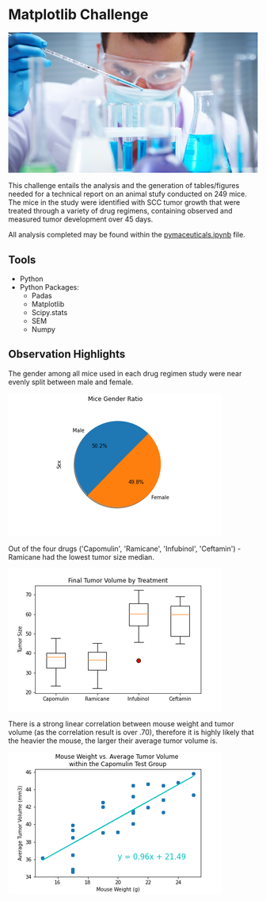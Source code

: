 # Matplotlib Challenge

![Laboratory](Images/Laboratory.jpg)

This challenge entails the analysis and the generation of tables/figures needed for a technical report on an animal stufy conducted on 249 mice. The mice in the study were identified with SCC tumor growth that were treated through a variety of drug regimens, containing observed and measured tumor development over 45 days.

All analysis completed may be found within the [pymaceuticals.ipynb](https://github.com/szerpa17/matplotlib-challenge/blob/master/Pymaceuticals/pymaceuticals.ipynb) file.

## Tools

* Python
* Python Packages: 
    * Padas
    * Matplotlib
    * Scipy.stats
    * SEM
    * Numpy
    
## Observation Highlights

The gender among all mice used in each drug regimen study were near evenly split between male and female.

![Mice Gender Ratio](https://github.com/szerpa17/matplotlib-challenge/blob/master/Pymaceuticals/images/pandas_pie.png?raw=true)

Out of the four drugs ('Capomulin', 'Ramicane', 'Infubinol', 'Ceftamin') - Ramicane had the lowest tumor size median.

![Tumor volume by Tratment Box Plot](https://github.com/szerpa17/matplotlib-challenge/blob/master/Pymaceuticals/images/box_plot.png?raw=true)

There is a strong linear correlation between mouse weight and tumor volume (as the correlation result is over .70), therefore it is highly likely that the heavier the mouse, the larger their average tumor volume is.

![Mouse Weight vs Average Tumor Volume](https://github.com/szerpa17/matplotlib-challenge/blob/master/Pymaceuticals/images/regression_plot.png?raw=true)

